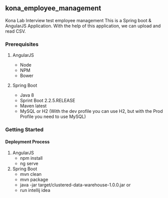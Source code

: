 ## kona_employee_management
Kona Lab Interview test employee management 
This is a Spring boot & AngularJS Application.  With the help of this application, we can upload and read CSV.

### Prerequisites
1.  AngularJS
	- Node
	- NPM
	- Bower
	
2. Spring Boot
	- Java 8
	- Sprint Boot 2.2.5.RELEASE
	- Maven latest
	- MySQL or H2 (With the dev profile you can use H2, but with the Prod Profile you need to use MySQL)
  
	
### Getting Started

#### Deployment Process 
1. AngularJS
	- npm install 
	- ng serve
1. Spring Boot
	- mvn clean
	- mvn package
	- java -jar target/clustered-data-warehouse-1.0.0.jar
	or
	- run intellij idea
 
